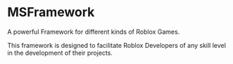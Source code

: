 # MSFramework
A powerful Framework for different kinds of Roblox Games.

This framework is designed to facilitate Roblox Developers of any skill level in the development of their projects.

